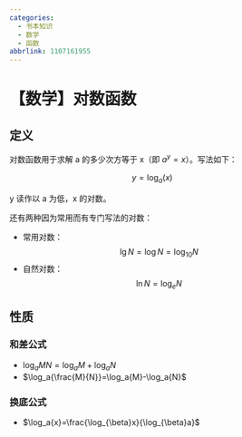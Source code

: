 ```yaml
---
categories:
  - 书本知识
  - 数学
  - 函数
abbrlink: 1107161955
---
```

# 【数学】对数函数

## 定义

对数函数用于求解 a 的多少次方等于 x（即 $a^y=x$）。写法如下：

$$
y=\log_a(x)
$$

y 读作以 a 为低，x 的对数。

还有两种因为常用而有专门写法的对数：

- 常用对数：$$\lg N=\log N=\log_{10}N$$
- 自然对数：$$\ln N=\log_{e}N$$

## 性质

### 和差公式

- $\log_a{MN}=\log_a{M}+\log_a{N}$
- $\log_a{\frac{M}{N}}=\log_a{M}-\log_a{N}$

### 换底公式

- $\log_a{x}=\frac{\log_{\beta}x}{\log_{\beta}a}$